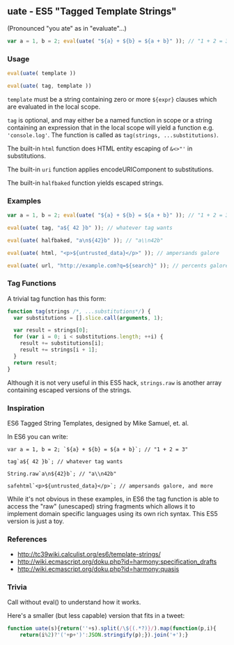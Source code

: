 uate - ES5 "Tagged Template Strings"
------------------------------------
(Pronounced "you ate" as in "evaluate"...)

```js
var a = 1, b = 2; eval(uate( "${a} + ${b} = ${a + b}" )); // "1 + 2 = 3"
```

### Usage
```js
eval(uate( template ))
```
```js
eval(uate( tag, template ))
```

`template` must be a string containing zero or more `${expr}` clauses which
are evaluated in the local scope.

`tag` is optional, and may either be a named function in scope or a string
containing an expression that in the local scope will yield a function e.g.
`'console.log'`. The function is called as `tag(strings, ...substitutions)`.

The built-in `html` function does HTML entity escaping of `&<>"'` in substitutions.

The built-in `uri` function applies encodeURIComponent to substitutions.

The built-in `halfbaked` function yields escaped strings.

### Examples
```js
var a = 1, b = 2; eval(uate( "${a} + ${b} = ${a + b}" )); // "1 + 2 = 3"

eval(uate( tag, "a${ 42 }b" )); // whatever tag wants

eval(uate( halfbaked, "a\n${42}b" )); // "a\\n42b"

eval(uate( html, "<p>${untrusted_data}</p>" )); // ampersands galore

eval(uate( url, "http://example.com?q=${search}" )); // percents galore
```

### Tag Functions
A trivial tag function has this form:
```js
function tag(strings /*, ...substitutions*/) {
  var substitutions = [].slice.call(arguments, 1);

  var result = strings[0];
  for (var i = 0; i < substitutions.length; ++i) {
    result += substitutions[i];
    result += strings[i + 1];
  }
  return result;
}
```
Although it is not very useful in this ES5 hack, `strings.raw` is
another array containing escaped versions of the strings.

### Inspiration
ES6 Tagged String Templates, designed by Mike Samuel, et. al.

In ES6 you can write:
```
var a = 1, b = 2; `${a} + ${b} = ${a + b}`; // "1 + 2 = 3"

tag`a${ 42 }b`; // whatever tag wants

String.raw`a\n${42}b`; // "a\\n42b"

safehtml`<p>${untrusted_data}</p>`; // ampersands galore, and more
```
While it's not obvious in these examples, in ES6 the tag function
is able to access the "raw" (unescaped) string fragments which
allows it to implement domain specific languages using its own
rich syntax. This ES5 version is just a toy.

### References
* http://tc39wiki.calculist.org/es6/template-strings/
* http://wiki.ecmascript.org/doku.php?id=harmony:specification_drafts
* http://wiki.ecmascript.org/doku.php?id=harmony:quasis

### Trivia
Call without eval() to understand how it works.

Here's a smaller (but less capable) version that fits in a tweet:

```js
function uate(s){return(''+s).split(/\${(.*?)}/).map(function(p,i){
    return(i%2)?'('+p+')':JSON.stringify(p);}).join('+');}
```

